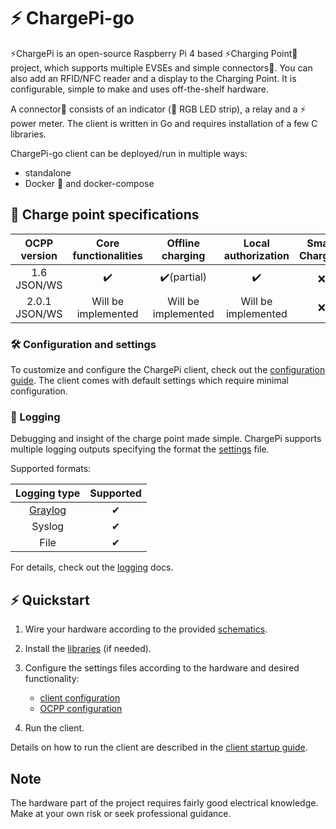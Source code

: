 # ⚡ ChargePi-go

⚡ChargePi is an open-source Raspberry Pi 4 based ⚡Charging Point🔌 project, which supports multiple EVSEs and simple
connectors🔌. You can also add an RFID/NFC reader and a display to the Charging Point. It is configurable, simple to
make and uses off-the-shelf hardware.

A connector🔌 consists of an indicator (🚥 RGB LED strip), a relay and a ⚡ power meter. The client is written in Go and
requires installation of a few C libraries.

ChargePi-go client can be deployed/run in multiple ways:

- standalone
- Docker 🐳 and docker-compose

## 🔌 Charge point specifications

| OCPP version  | Core functionalities |  Offline charging   | Local authorization | Smart Charging |
|:-------------:|:--------------------:|:-------------------:|:-------------------:|:--------------:|
|  1.6 JSON/WS  |          ✔️          |     ✔️(partial)     |         ✔️          |       ❌        |
| 2.0.1 JSON/WS | Will be implemented  | Will be implemented | Will be implemented |       ❌        |

### 🛠️ Configuration and settings

To customize and configure the ChargePi client, check out the [configuration guide](/docs/client/configuration/configuration.md).
The client comes with default settings which require minimal configuration.

### 📑 Logging

Debugging and insight of the charge point made simple. ChargePi supports multiple logging outputs specifying the format
the [settings](/configs/settings.json) file.

Supported formats:

|            Logging type             | Supported |
|:-----------------------------------:|:---------:|
| [Graylog](https://www.graylog.org/) |     ✔     |
|               Syslog                |     ✔     |
|                File                 |     ✔     |

For details, check out the [logging](/docs/logging/logging.md) docs.

## ⚡ Quickstart

1. Wire your hardware according to the provided [schematics](/docs/hardware/hardware.md).

2. Install the [libraries](/docs/client/installing-libraries.md) (if needed).

3. Configure the settings files according to the hardware and desired functionality:
    - [client configuration](/docs/client/configuration/configuration.md)
    - [OCPP configuration](/docs/ocpp/ocpp-16.md)

4. Run the client.

Details on how to run the client are described in the [client startup guide](docs/client/running-the-client.md).

## Note

The hardware part of the project requires fairly good electrical knowledge. Make at your own risk or seek professional
guidance.
